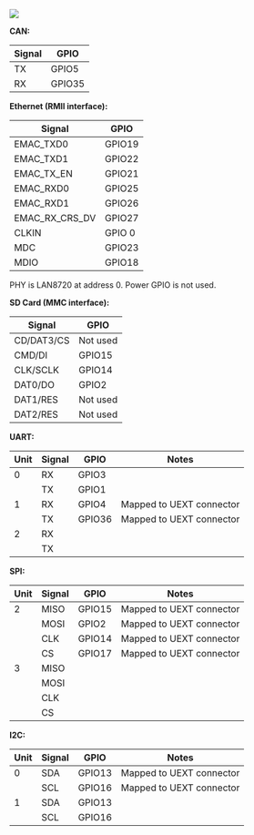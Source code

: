 ![](http://git.whitecatboard.org/ESP32-EVB.png)

**CAN:**

| Signal | GPIO   |
|--------|--------|
| TX     | GPIO5  |
| RX     | GPIO35 |

**Ethernet (RMII interface):**

| Signal | GPIO |
|--------|------|
| EMAC_TXD0 | GPIO19 |
| EMAC_TXD1 | GPIO22 |
| EMAC_TX_EN | GPIO21 |
| EMAC_RXD0 | GPIO25 |
| EMAC_RXD1 | GPIO26 |
| EMAC_RX_CRS_DV | GPIO27 |
| CLKIN | GPIO 0 |
| MDC | GPIO23 |
| MDIO | GPIO18 |

PHY is LAN8720 at address 0. Power GPIO is not used.

**SD Card (MMC interface):**

| Signal | GPIO |
|--------|------|
| CD/DAT3/CS | Not used |
| CMD/DI | GPIO15 |
| CLK/SCLK | GPIO14 |
| DAT0/DO | GPIO2 |
| DAT1/RES | Not used |
| DAT2/RES | Not used |

**UART:**

| Unit | Signal | GPIO   | Notes |
|------|--------|--------|-------|
| 0    | RX     | GPIO3  | |
|      | TX     | GPIO1  | |
| 1    | RX     | GPIO4  | Mapped to UEXT connector |
|      | TX     | GPIO36 | Mapped to UEXT connector |
| 2    | RX     | | |
|      | TX     | | |

**SPI:**

| Unit | Signal | GPIO   | Notes |
|------|--------|--------|-------|
| 2    | MISO   | GPIO15 | Mapped to UEXT connector |
|      | MOSI   | GPIO2  | Mapped to UEXT connector |
|      | CLK    | GPIO14 | Mapped to UEXT connector |
|      | CS     | GPIO17 | Mapped to UEXT connector|
| 3    | MISO   | | |
|      | MOSI   | | |
|      | CLK    | | |
|      | CS     | | |

**I2C:**

| Unit | Signal | GPIO   | Notes |
|------|--------|--------|-------|
| 0    | SDA    | GPIO13 | Mapped to UEXT connector |
|      | SCL    | GPIO16 | Mapped to UEXT connector |
| 1    | SDA    | GPIO13 | |
|      | SCL    | GPIO16 | |
